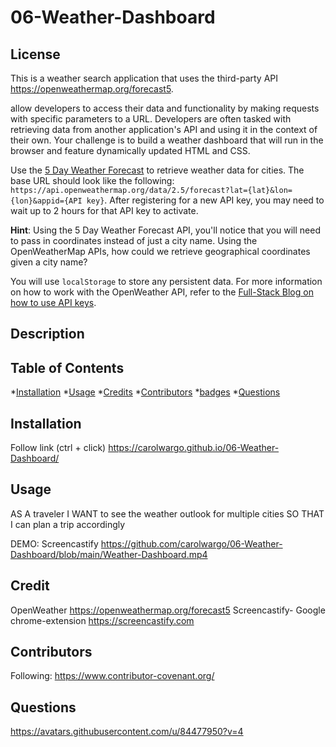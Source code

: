 # 06-Weather-Dashboard

## License


This is a weather search application that uses the third-party API https://openweathermap.org/forecast5. 

allow developers to access their data and functionality by making requests with specific parameters to a URL. Developers are often tasked with retrieving data from another application's API and using it in the context of their own. Your challenge is to build a weather dashboard that will run in the browser and feature dynamically updated HTML and CSS.

Use the [5 Day Weather Forecast](https://openweathermap.org/forecast5) to retrieve weather data for cities. The base URL should look like the following: `https://api.openweathermap.org/data/2.5/forecast?lat={lat}&lon={lon}&appid={API key}`. After registering for a new API key, you may need to wait up to 2 hours for that API key to activate.

**Hint**: Using the 5 Day Weather Forecast API, you'll notice that you will need to pass in coordinates instead of just a city name. Using the OpenWeatherMap APIs, how could we retrieve geographical coordinates given a city name?

You will use `localStorage` to store any persistent data. For more information on how to work with the OpenWeather API, refer to the [Full-Stack Blog on how to use API keys](https://coding-boot-camp.github.io/full-stack/apis/how-to-use-api-keys).

## Description


## Table of Contents
  *[Installation](#installation)
  *[Usage](#usage)
  *[Credits](#credit)
  *[Contributors](#Contributors)
  *[badges](#badges)
  *[Questions](#questions)

## Installation
Follow link (ctrl + click) https://carolwargo.github.io/06-Weather-Dashboard/
## Usage
AS A traveler
I WANT to see the weather outlook for multiple cities
SO THAT I can plan a trip accordingly

DEMO: Screencastify
https://github.com/carolwargo/06-Weather-Dashboard/blob/main/Weather-Dashboard.mp4

## Credit 
OpenWeather https://openweathermap.org/forecast5
Screencastify- Google chrome-extension https://screencastify.com

## Contributors
Following: https://www.contributor-covenant.org/ 
## Questions
https://avatars.githubusercontent.com/u/84477950?v=4